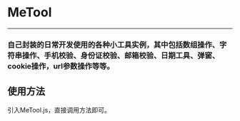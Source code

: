 # MeTool
***
### 自己封装的日常开发使用的各种小工具实例，其中包括数组操作、字符串操作、手机校验、身份证校验、邮箱校验、日期工具、弹窗、cookie操作，url参数操作等等。

## 使用方法

引入MeTool.js，直接调用方法即可。
